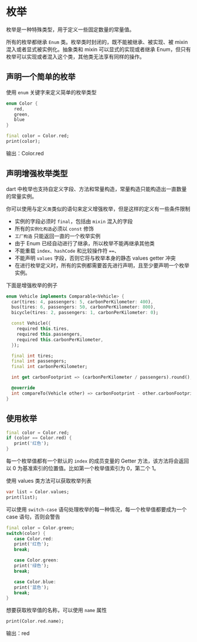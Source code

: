 # 枚举

枚举是一种特殊类型，用于定义一些固定数量的常量值。

所有的枚举都继承 `Enum` 类。枚举类时封闭的，既不能被继承、被实现、被 mixin 混入或者显式被实例化。抽象类和 mixin 可以显式的实现或者继承 Enum，但只有枚举可以实现或者混入这个类，其他类无法享有同样的操作。

## 声明一个简单的枚举

使用 `enum` 关键字来定义简单的枚举类型

```dart
enum Color {
   red,
   green,
   blue
}

final color = Color.red;
print(color);
```

输出：Color.red

## 声明增强枚举类型

dart 中枚举也支持自定义字段、方法和常量构造，常量构造只能构造出一直数量的常量实例。

你可以使用与定义`类`类似的语句来定义增强枚举，但是这样的定义有一些条件限制

- 实例的字段必须时 `final`，包括由 `mixin` 混入的字段
- 所有的`实例化构造`必须以 `const` 修饰
- `工厂构造` 只能返回一直的一个枚举实例
- 由于 Enum 已经自动进行了继承，所以枚举不能再继承其他类
- 不能重载 `index、hashCode` 和比较操作符 `==`、
- 不能声明 `values` 字段，否则它将与枚举本身的静态 values getter 冲突
- 在进行枚举定义时，所有的实例都需要首先进行声明，且至少要声明一个枚举实例。

下面是增强枚举的例子

```dart
enum Vehicle implements Comparable<Vehicle> {
  car(tires: 4, passengers: 5, carbonPerKilometer: 400),
  bus(tires: 6, passengers: 50, carbonPerKilometer: 800),
  bicycle(tires: 2, passengers: 1, carbonPerKilometer: 0);

  const Vehicle({
    required this.tires,
    required this.passengers,
    required this.carbonPerKilometer,
  });

  final int tires;
  final int passengers;
  final int carbonPerKilometer;

  int get carbonFootprint => (carbonPerKilometer / passengers).round();

  @override
  int compareTo(Vehicle other) => carbonFootprint - other.carbonFootprint;
}
```

## 使用枚举

```dart
final color = Color.red;
if (color == Color.red) {
   print('红色');
}
```

每一个枚举值都有一个默认的 `index` 的成员变量的 Getter 方法，该方法将会返回以 0 为基准索引的位置值。比如第一个枚举值索引为 0，第二个 1。

使用 values 类方法可以获取枚举列表

```dart
var list = Color.values;
print(list);
```

可以使用 `switch-case` 语句处理枚举的每一种情况，每一个枚举值都要成为一个 case 语句，否则会警告

```dart
final color = Color.green;
switch(color) {
   case Color.red: 
   print('红色');
   break;

   case Color.green:
   print('绿色');
   break;

   case Color.blue: 
   print('蓝色');
   break;
}
```

想要获取枚举值的名称，可以使用 `name` 属性

```dart
print(Color.red.name);
```

输出：red

